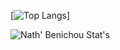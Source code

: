 
[![Top Langs](https://github-readme-stats.vercel.app/api/top-langs/?username=Golem97&layout=compact&theme=midnight-purple)]

![Nath' Benichou Stat's](https://github-readme-stats.vercel.app/api?username=Golem97&show_icons=true&theme=midnight-purple)


